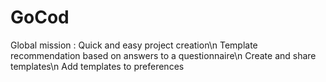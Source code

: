 # GoCod
Global mission : 
Quick and easy project creation\n
Template recommendation based on answers to a questionnaire\n
Create and share templates\n
Add templates to preferences

